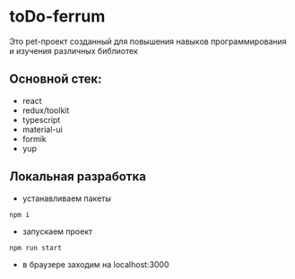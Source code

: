 # toDo-ferrum

Это pet-проект созданный для повышения навыков программирования и изучения различных библиотек



## Основной стек:

- react
- redux/toolkit
- typescript
- material-ui
- formik
- yup



## Локальная разработка

- устанавливаем пакеты

```
npm i
```

- запускаем проект

```
npm run start
```

- в браузере заходим на localhost:3000
